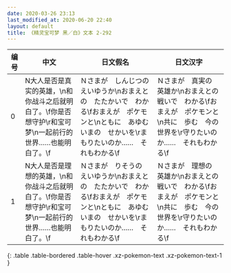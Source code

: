 ```yaml
---
date: 2020-03-26 23:13
last_modified_at: 2020-06-20 22:40
layout: default
title: 《精灵宝可梦 黑／白》文本 2-292
---
```

| 编号 | 中文 | 日文假名 | 日文汉字 |
| ---- | ---- | ---- | --- |
| 0 | N大人是否是真实的英雄，\n和你战斗之后就明白了。\f你是否想守护\r和宝可梦\n一起前行的世界……也能明白了。\f | Ｎさまが　しんじつの　えいゆうか\nおまえとの　たたかいで　わかる\fおまえが　ポケモンと\nともに　あゆむ　いまの　せかいを\rまもりたいのか……　それもわかる\f | Ｎさまが　真実の　英雄か\nおまえとの　戦いで　わかる\fおまえが　ポケモンと\n共に　歩む　今の　世界を\r守りたいのか……　それもわかる\f |
| 1 | N大人是否是理想的英雄，\n和你战斗之后就明白了。\f你是否想守护\r和宝可梦\n一起前行的世界……也能明白了。\f | Ｎさまが　りそうの　えいゆうか\nおまえとの　たたかいで　わかる\fおまえが　ポケモンと\nともに　あゆむ　いまの　せかいを\rまもりたいのか……　それもわかる\f | Ｎさまが　理想の　英雄か\nおまえとの　戦いで　わかる\fおまえが　ポケモンと\n共に　歩む　今の　世界を\r守りたいのか……　それもわかる\f |
{: .table .table-bordered .table-hover .xz-pokemon-text .xz-pokemon-text-1 }